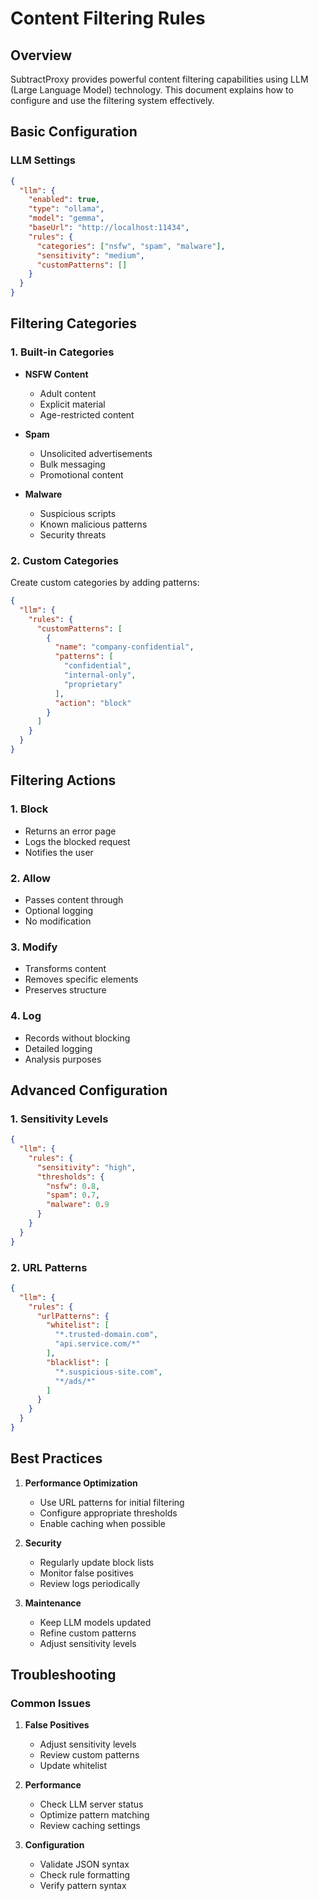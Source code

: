 # Content Filtering Rules

## Overview

SubtractProxy provides powerful content filtering capabilities using LLM (Large Language Model) technology. This document explains how to configure and use the filtering system effectively.

## Basic Configuration

### LLM Settings

```json
{
  "llm": {
    "enabled": true,
    "type": "ollama",
    "model": "gemma",
    "baseUrl": "http://localhost:11434",
    "rules": {
      "categories": ["nsfw", "spam", "malware"],
      "sensitivity": "medium",
      "customPatterns": []
    }
  }
}
```

## Filtering Categories

### 1. Built-in Categories

- **NSFW Content**
  - Adult content
  - Explicit material
  - Age-restricted content

- **Spam**
  - Unsolicited advertisements
  - Bulk messaging
  - Promotional content

- **Malware**
  - Suspicious scripts
  - Known malicious patterns
  - Security threats

### 2. Custom Categories

Create custom categories by adding patterns:

```json
{
  "llm": {
    "rules": {
      "customPatterns": [
        {
          "name": "company-confidential",
          "patterns": [
            "confidential",
            "internal-only",
            "proprietary"
          ],
          "action": "block"
        }
      ]
    }
  }
}
```

## Filtering Actions

### 1. Block
- Returns an error page
- Logs the blocked request
- Notifies the user

### 2. Allow
- Passes content through
- Optional logging
- No modification

### 3. Modify
- Transforms content
- Removes specific elements
- Preserves structure

### 4. Log
- Records without blocking
- Detailed logging
- Analysis purposes

## Advanced Configuration

### 1. Sensitivity Levels

```json
{
  "llm": {
    "rules": {
      "sensitivity": "high",
      "thresholds": {
        "nsfw": 0.8,
        "spam": 0.7,
        "malware": 0.9
      }
    }
  }
}
```

### 2. URL Patterns

```json
{
  "llm": {
    "rules": {
      "urlPatterns": {
        "whitelist": [
          "*.trusted-domain.com",
          "api.service.com/*"
        ],
        "blacklist": [
          "*.suspicious-site.com",
          "*/ads/*"
        ]
      }
    }
  }
}
```

## Best Practices

1. **Performance Optimization**
   - Use URL patterns for initial filtering
   - Configure appropriate thresholds
   - Enable caching when possible

2. **Security**
   - Regularly update block lists
   - Monitor false positives
   - Review logs periodically

3. **Maintenance**
   - Keep LLM models updated
   - Refine custom patterns
   - Adjust sensitivity levels

## Troubleshooting

### Common Issues

1. **False Positives**
   - Adjust sensitivity levels
   - Review custom patterns
   - Update whitelist

2. **Performance**
   - Check LLM server status
   - Optimize pattern matching
   - Review caching settings

3. **Configuration**
   - Validate JSON syntax
   - Check rule formatting
   - Verify pattern syntax
